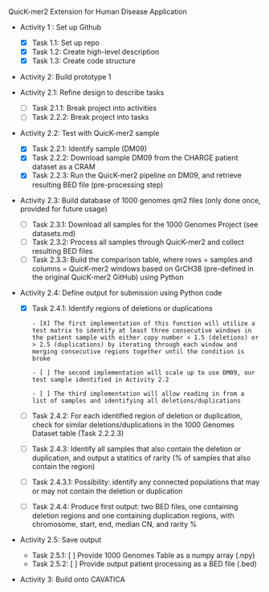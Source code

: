 QuicK-mer2 Extension for Human Disease Application

- Activity 1 : Set up Github
  - [X] Task 1.1: Set up repo
  - [X] Task 1.2: Create high-level description
  - [X] Task 1.3: Create code structure 

- Activity 2: Build prototype 1

- Activity 2.1: Refine design to describe tasks
  - [ ] Task 2.1.1: Break project into activities
  - [ ] Task 2.2.2: Break project into tasks

- Activity 2.2: Test with QuicK-mer2 sample
  - [X] Task 2.2.1: Identify sample (DM09)
  - [X] Task 2.2.2: Download sample DM09 from the CHARGE patient dataset as a CRAM
  - [X] Task 2.2.3: Run the QuicK-mer2 pipeline on DM09, and retrieve resulting BED file (pre-processing step)

- Activity 2.3: Build database of 1000 genomes qm2 files (only done once, provided for future usage)
  - [ ] Task 2.3.1: Download all samples for the 1000 Genomes Project (see datasets.md)
  - [ ] Task 2.3.2: Process all samples through QuicK-mer2 and collect resulting BED files
  - [ ] Task 2.3.3: Build the comparison table, where rows = samples and columns = QuicK-mer2 windows based on GrCH38 (pre-defined in the original QuicK-mer2 GitHub) using Python 

- Activity 2.4: Define output for submission using Python code
  - [X] Task 2.4.1: Identify regions of deletions or duplications 

		- [X] The first implementation of this function will utilize a test matrix to identify at least three consecutive windows in the patient sample with either copy number < 1.5 (deletions) or > 2.5 (duplications) by iterating through each window and merging consecutive regions together until the condition is broke

		- [ ] The second implementation will scale up to use DM09, our test sample identified in Activity 2.2

		- [ ] The third implementation will allow reading in from a list of samples and identifying all deletions/duplications

  - [ ] Task 2.4.2: For each identified region of deletion or duplication, check for similar deletions/duplications in the 1000 Genomes Dataset table (Task 2.2.2.3)
  - [ ] Task 2.4.3: Identify all samples that also contain the deletion or duplication, and output a statitics of rarity (% of samples that also contain the region) 
  - [ ] Task 2.4.3.1: Possibility: identify any connected populations that may or may not contain the deletion or duplication 
  - [ ] Task 2.4.4: Produce first output: two BED files, one containing deletion regions and one containing duplication regions, with chromosome, start, end, median CN, and rarity %

- Activity 2.5: Save output
  - Task 2.5.1: [ ] Provide 1000 Genomes Table as a numpy array (.npy)
  - Task 2.5.2: [ ] Provide output patient processing as a BED file (.bed)

- Activity 3: Build onto CAVATICA 
